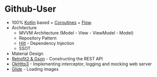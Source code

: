 # Github-User


- 100% [Kotlin](https://kotlinlang.org/) based + [Coroutines](https://github.com/Kotlin/kotlinx.coroutines) + [Flow](https://kotlin.github.io/kotlinx.coroutines/kotlinx-coroutines-core/kotlinx.coroutines.flow/).
- Architecture
  - MVVM Architecture (Model - View - ViewModel - Model)
  - Repository Pattern
  - [Hilt](https://developer.android.com/training/dependency-injection/hilt-android) - Dependency Injection
  - SSOT
- Material Design
- [Retrofit2 & Gson](https://github.com/square/retrofit) - Constructing the REST API
- [OkHttp3](https://github.com/square/okhttp) - Implementing interceptor, logging and mocking web server
- [Glide](https://github.com/bumptech/glide) - Loading images
